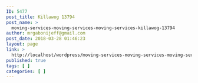 ```yaml
---
ID: 5477
post_title: Killawog 13794
post_name: >
  moving-services-moving-services-moving-services-killawog-13794
author: mrgabonijeff@gmail.com
post_date: 2018-03-28 01:46:23
layout: page
link: >
  http://localhost/wordpress/moving-services-moving-services-moving-services-killawog-13794/
published: true
tags: [ ]
categories: [ ]
---
```

